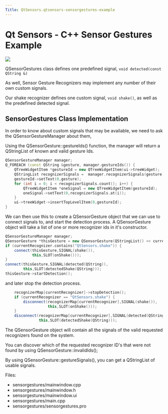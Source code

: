 ```yaml
---
Title: QtSensors.qtsensors-sensorgestures-example
---
```

        
Qt Sensors - C++ Sensor Gestures Example
========================================

<span class="subtitle"></span>
<span id="details"></span>
![](https://developer.ubuntu.com/static/devportal_uploaded/d06cf956-1246-4da6-9467-5a39a296ebc3-api/apps/qml/sdk-15.04.5/qtsensors-sensorgestures-example/images/sensorgesturecpp.png)

QSensorGestures class defines one predefined signal, `void detected(const QString &)`

As well, Sensor Gesture Recognizers may implement any number of their own custom signals.

Our shake recognizer defines one custom signal, `void shake()`, as well as the predefined detected signal.

<span id="sensorgestures-class-implementation"></span>
SensorGestures Class Implementation
-----------------------------------

In order to know about custom signals that may be available, we need to ask the QSensorGestureManager about them,

Using the QSensorGesture::gestureIds() function, the manager will return a QStringList of known and valid gesture Ids.

``` cpp
QSensorGestureManager manager;
Q_FOREACH (const QString &gesture, manager.gestureIds()) {
    QTreeWidgetItem *gestureId = new QTreeWidgetItem(ui->treeWidget);
    QStringList recognizerSignals =  manager.recognizerSignals(gesture);
    gestureId->setText(0,gesture);
    for (int i = 0; i < recognizerSignals.count(); i++) {
        QTreeWidgetItem *oneSignal = new QTreeWidgetItem(gestureId);
        oneSignal->setText(0,recognizerSignals.at(i));
    }
    ui->treeWidget->insertTopLevelItem(0,gestureId);
}
```

We can then use this to create a QSensorGesture object that we can use to connect signals to, and start the detection process. A QSensorGesture object will take a list of one or more recognizer ids in it's constructor.

``` cpp
QSensorGestureManager manager;
QSensorGesture *thisGesture = new QSensorGesture(QStringList() << currentRecognizer, this);
if (currentRecognizer.contains("QtSensors.shake")) {
    connect(thisGesture,SIGNAL(shake()),
            this,SLOT(onShake()));
}
connect(thisGesture,SIGNAL(detected(QString)),
        this,SLOT(detectedShake(QString)));
thisGesture->startDetection();
```

and later stop the detection process.

``` cpp
    recognizerMap[currentRecognizer]->stopDetection();
    if (currentRecognizer == "QtSensors.shake") {
        disconnect(recognizerMap[currentRecognizer],SIGNAL(shake()),
                   this,SLOT(onShake()));
    }
    disconnect(recognizerMap[currentRecognizer],SIGNAL(detected(QString)),
               this,SLOT(detectedShake(QString)));
```

The QSensorGesture object will contain all the signals of the valid requested recognizers found on the system.

You can discover which of the requested recognizer ID's that were not found by using QSensorGesture::invalidIds();

By using QSensorGesture::gestureSignals(), you can get a QStringList of usable signals.

Files:

-   sensorgestures/mainwindow.cpp
-   sensorgestures/mainwindow.h
-   sensorgestures/mainwindow.ui
-   sensorgestures/main.cpp
-   sensorgestures/sensorgestures.pro

